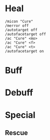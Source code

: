 # Heal

```text
/micon "Cure" 
/merror off
/autotarget off
/autofacetarget off
/ac "Cure" <mo>
/ac "Cure" <f>
/ac "Cure" <t>
/autofacetarget on
```

# Buff

# Debuff

# Special

## Rescue
